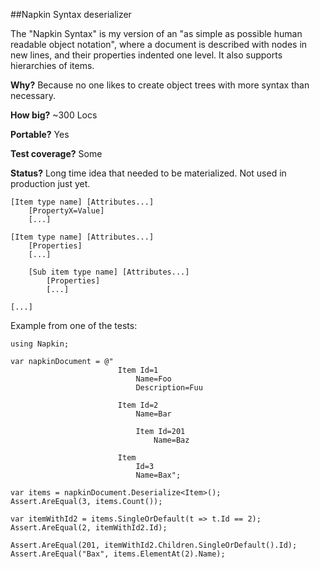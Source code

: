 ##Napkin Syntax deserializer

The "Napkin Syntax" is my version of an "as simple as possible human readable object notation", where a document is described
with nodes in new lines, and their properties indented one level. It also supports hierarchies of items.

**Why?**
Because no one likes to create object trees with more syntax than necessary.

**How big?**
~300 Locs

**Portable?**
Yes

**Test coverage?**
Some

**Status?**
Long time idea that needed to be materialized. Not used in production just yet.

	[Item type name] [Attributes...]
		[PropertyX=Value]
		[...]

	[Item type name] [Attributes...]
		[Properties]
		[...]

		[Sub item type name] [Attributes...]
			[Properties]
			[...]

	[...]


Example from one of the tests:

    using Napkin;
	
	var napkinDocument = @"
                            Item Id=1
                                Name=Foo
                                Description=Fuu

                            Item Id=2
                                Name=Bar

                                Item Id=201
                                    Name=Baz

                            Item
                                Id=3
                                Name=Bax";

    var items = napkinDocument.Deserialize<Item>();
    Assert.AreEqual(3, items.Count());

    var itemWithId2 = items.SingleOrDefault(t => t.Id == 2);
    Assert.AreEqual(2, itemWithId2.Id);

    Assert.AreEqual(201, itemWithId2.Children.SingleOrDefault().Id);
    Assert.AreEqual("Bax", items.ElementAt(2).Name);